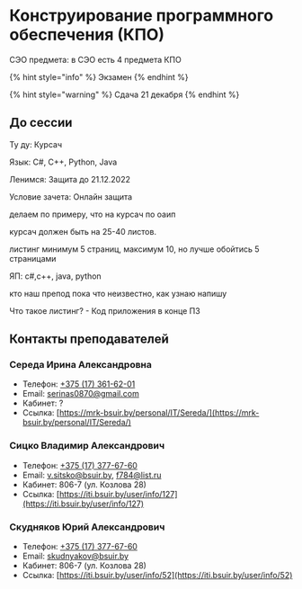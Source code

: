 # Конструирование программного обеспечения (КПО)

СЭО предмета: в СЭО есть 4 предмета КПО

{% hint style="info" %}
Экзамен
{% endhint %}

{% hint style="warning" %}
Сдача 21 декабря
{% endhint %}

## До сессии

Ту ду: Курсач

Язык: C#, C++, Python, Java

Ленимся: Защита до 21.12.2022

Условие зачета: Онлайн защита

делаем по примеру, что на курсач по оаип

курсач должен быть на 25-40 листов.&#x20;

листинг минимум 5 страниц, максимум 10, но лучше обойтись 5 страницами&#x20;

ЯП: с#,c++, java, python

кто наш препод пока что неизвестно, как узнаю напишу

Что такое листинг? - Код приложения в конце ПЗ



## Контакты преподавателей

### Середа Ирина Александровна

* Телефон: [+375 (17) 361-62-01](tel:+375173616201)
* Email: [serinas0870@gmail.com](mailto:serinas0870@gmail.com)
* Кабинет: ?
* Ссылка: [https://mrk-bsuir.by/personal/IT/Sereda/](https://mrk-bsuir.by/personal/IT/Sereda/)

### Сицко Владимир Александрович

* Телефон: [+375 (17) 377-67-60](tel:375173776760)
* Email: [v.sitsko@bsuir.by](mailto:v.sitsko@bsuir.by), [f784@list.ru](mailto:f784@list.ru)
* Кабинет: 806-7 (ул. Козлова 28)
* Ссылка: [https://iti.bsuir.by/user/info/127](https://iti.bsuir.by/user/info/127)

### Скудняков Юрий Александрович

* Телефон: [+375 (17) 377-67-60](tel:375173776760)
* Email: [skudnyakov@bsuir.by](mailto:skudnyakov@bsuir.by)
* Кабинет: 806-7 (ул. Козлова 28)
* Ссылка: [https://iti.bsuir.by/user/info/52](https://iti.bsuir.by/user/info/52)
